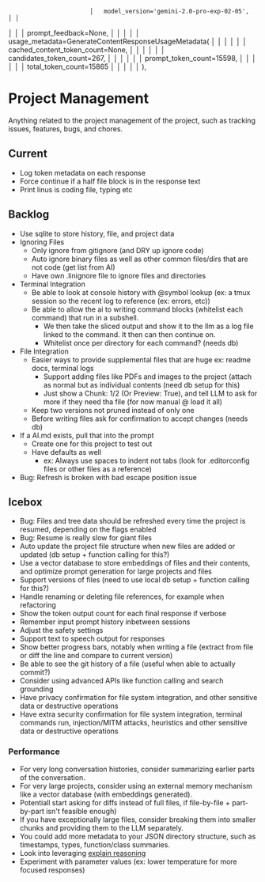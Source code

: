                            │   model_version='gemini-2.0-pro-exp-02-05',                │ │
│ │                           │   prompt_feedback=None,                                    │ │
│ │                           │   usage_metadata=GenerateContentResponseUsageMetadata(     │ │
│ │                           │   │   cached_content_token_count=None,                     │ │
│ │                           │   │   candidates_token_count=267,                          │ │
│ │                           │   │   prompt_token_count=15598,                            │ │
│ │                           │   │   total_token_count=15865                              │ │
│ │                           │   ),


# Project Management

Anything related to the project management of the project, such as tracking issues, features, bugs, and chores.

## Current

* Log token metadata on each response
* Force continue if a half file block is in the response text
* Print linus is coding file, typing etc

## Backlog

* Use sqlite to store history, file, and project data
* Ignoring Files
  * Only ignore from gitignore (and DRY up ignore code)
  * Auto ignore binary files as well as other common files/dirs that are not code (get list from AI)
  * Have own .linignore file to ignore files and directories
* Terminal Integration
  * Be able to look at console history with @symbol lookup (ex: a tmux session so the recent log to reference (ex: errors, etc))
  * Be able to allow the ai to writing command blocks (whitelist each command) that run in a subshell.
    * We then take the sliced output and show it to the llm as a log file linked to the command. It then can then continue on.
    * Whitelist once per directory for each command? (needs db)
* File Integration
  * Easier ways to provide supplemental files that are huge ex: readme docs, terminal logs
    * Support adding files like PDFs and images to the project (attach as normal but as individual contents (need db setup for this)
    * Just show a Chunk: 1/2 (Or Preview: True), and tell LLM to ask for more if they need tha file (for now manual @ load it all)
  * Keep two versions not pruned instead of only one
  * Before writing files ask for confirmation to accept changes (needs db)
* If a AI.md exists, pull that into the prompt
  * Create one for this project to test out
  * Have defaults as well
    * ex: Always use spaces to indent not tabs (look for .editorconfig files or other files as a reference)
* Bug: Refresh is broken with bad escape position issue

## Icebox

* Bug: Files and tree data should be refreshed every time the project is resumed, depending on the flags enabled
* Bug: Resume is really slow for giant files
* Auto update the project file structure when new files are added or updated (db setup + function calling for this?)
* Use a vector database to store embeddings of files and their contents, and optimize prompt generation for large projects and files
* Support versions of files (need to use local db setup + function calling for this?)
* Handle renaming or deleting file references, for example when refactoring
* Show the token output count for each final response if verbose
* Remember input prompt history inbetween sessions
* Adjust the safety settings
* Support text to speech output for responses
* Show better progress bars, notably when writing a file (extract from file or diff the line and compare to current version)
* Be able to see the git history of a file (useful when able to actually commit?)
* Consider using advanced APIs like function calling and search grounding
* Have privacy confirmation for file system integration, and other sensitive data or destructive operations
* Have extra security confirmation for file system integration, terminal commands run, injection/MITM attacks, heuristics and other sensitive data or destructive operations

### Performance

* For very long conversation histories, consider summarizing earlier parts of the conversation.
* For very large projects, consider using an external memory mechanism like a vector database (with embeddings generated).
* Potentiall start asking for diffs instead of full files, if file-by-file + part-by-part isn't feasible enough)
* If you have exceptionally large files, consider breaking them into smaller chunks and providing them to the LLM separately.
* You could add more metadata to your JSON directory structure, such as timestamps, types, function/class summaries.
* Look into leveraging [explain reasoning](https://cloud.google.com/vertex-ai/generative-ai/docs/learn/prompts/explain-reasoning)
* Experiment with parameter values (ex: lower temperature for more focused responses)
